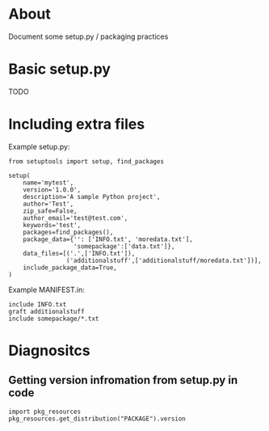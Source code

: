# About

Document some setup.py / packaging practices

# Basic setup.py

TODO

# Including extra files

Example setup.py:

```
from setuptools import setup, find_packages

setup(
    name='mytest',
    version='1.0.0',
    description='A sample Python project',
    author='Test',
    zip_safe=False,
    author_email='test@test.com',
    keywords='test',
    packages=find_packages(),
    package_data={'': ['INFO.txt', 'moredata.txt'],
                  'somepackage':['data.txt']},
    data_files=[('.',['INFO.txt']),
                ('additionalstuff',['additionalstuff/moredata.txt'])],
    include_package_data=True,
)
```

Example MANIFEST.in:
```
include INFO.txt
graft additionalstuff
include somepackage/*.txt
```

# Diagnositcs

## Getting version infromation from setup.py in code

```
import pkg_resources
pkg_resources.get_distribution("PACKAGE").version
```
